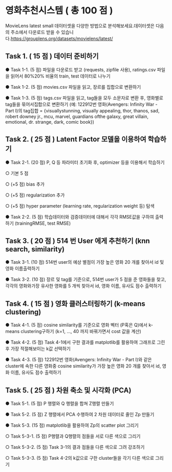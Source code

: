 

# **영화추천시스템 ( 총 100 점 )**

MovieLens latest small 데이터셋을 다양한 방법으로 분석해보세요.데이터셋은 다음의 주소에서 다운로드 받을 수 있습니다.https://grouplens.org/datasets/movielens/latest/



## **Task 1. ( 15** 점 **)** 데이터 준비하기

● Task 1-1. (5 점) 파일을 다운로드 받고 (requests, zipfile 사용), ratings.csv 파일을 읽어서 80%20% 비율의 train, test 데이터로 나누기

● Task 1-2. (5 점) movies.csv 파일을 읽고, 장르를 집합으로 변환하기

● Task 1-3. (5 점) tags.csv 파일을 읽고, tag들을 모두 소문자로 변환 후, 영화별로 tag들을 묶어서집합으로 변환하기 (예: 122912번 영화(Avengers: Infinity War - Part I)의 tag집합 = {visuallystunning, visually appealing, thor, thanos, sad, robert downey jr., mcu, marvel, guardians ofthe galaxy, great villain, emotional, dr. strange, dark, comic book})

## **Task 2. ( 25** 점 **) Latent Factor** 모델을 이용하여 학습하기

● Task 2-1. (20 점) P, Q 등 파라미터 초기화 후, optimizer 등을 이용해서 학습하기

○ 기본 5 점

○ (+5 점) bias 추가

○ (+5 점) regularization 추가

○ (+5 점) hyper parameter (learning rate, regularization weight 등) 탐색

● Task 2-2. (5 점) 학습데이터와 검증데이터에 대해서 각각 RMSE값을 구하여 출력하기 (trainingRMSE, test RMSE)

## **Task 3. ( 20** 점 **) 514** 번 **User** 에게 추천하기 **(knn search, similarity)**

● Task 3-1. (10 점) 514번 user의 예상 별점이 가장 높은 영화 20 개를 찾아서 id 및 영화 이름출력하기

● Task 3-2. (10 점) 장르 및 tag를 기준으로, 514번 user가 5 점을 준 영화들을 찾고, 각각의 영화와가장 유사한 영화를 5 개씩 찾아서 id, 영화 이름, 유사도 점수 출력하기

## **Task 4. ( 15** 점 **)** 영화 클러스터링하기 **(k-means clustering)**

● Task 4-1. (5 점) cosine similarity를 기준으로 영화 벡터 (P혹은 Q)에서 k-means clustering구하기 (k=1, ..., 40 까지 바꿔가면서 cost 값을 계산)

● Task 4-2. (5 점) Task 4-1에서 구한 결과를 matplotlib를 활용하여 그래프로 그린 후 가장 적절해보이는 k값 선택하기

● Task 4-3. (5 점) 122912번 영화(Avengers: Infinity War - Part I)와 같은 cluster에 속한 다른 영화중 cosine similarity가 가장 높은 영화 20 개를 찾아서 id, 영화 이름, 유사도 점수 출력하기

## **Task 5. ( 25** 점 **)** 차원 축소 및 시각화 **(PCA)**

● Task 5-1. (5 점) P 행렬와 Q 행렬을 합쳐 Z행렬 만들기

● Task 5-2. (5 점) Z 행렬에서 PCA 수행하여 2 차원 데이터로 줄인 Zp 만들기

● Task 5-3. (15 점) matplotlib을 활용하여 Zp의 scatter plot 그리기

○ Task 5-3-1. (5 점) P행렬과 Q행렬의 점들을 서로 다른 색으로 그리기

○ Task 5-3-2. (5 점) Task 3-1의 결과 점들을 다른 색으로 그려 강조하기

○ Task 5-3-3. (5 점) Task 4-2의 k값으로 구한 cluster들을 각기 다른 색으로 그리기
